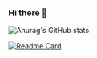 ### Hi there 👋

<!--
**alirezachali/alirezachali** is a ✨ _special_ ✨ repository because its `README.md` (this file) appears on your GitHub profile.

Here are some ideas to get you started:

- 🔭 I’m currently working on ...
- 🌱 I’m currently learning ...
- 👯 I’m looking to collaborate on ...
- 🤔 I’m looking for help with ...
- 💬 Ask me about ...
- 📫 How to reach me: ...
- 😄 Pronouns: ...
- ⚡ Fun fact: ...
-->

![Anurag's GitHub stats](https://github-readme-stats.vercel.app/api?username=alirezachali&show_icons=true&theme=transparent&bg_color=00000000)


[![Readme Card](https://github-readme-stats.vercel.app/api/pin/?username=alirezachali&repo=alirezachali.github.io)](https://github.com/alirezachali/alirezachali.github.io)
